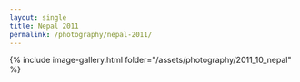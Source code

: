 ```yaml
---
layout: single
title: Nepal 2011
permalink: /photography/nepal-2011/
---
```


{% include image-gallery.html folder="/assets/photography/2011_10_nepal" %}